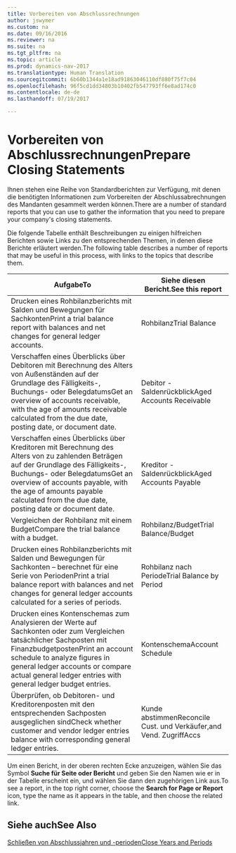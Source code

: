 ```yaml
---
title: Vorbereiten von Abschlussrechnungen
author: jswymer
ms.custom: na
ms.date: 09/16/2016
ms.reviewer: na
ms.suite: na
ms.tgt_pltfrm: na
ms.topic: article
ms.prod: dynamics-nav-2017
ms.translationtype: Human Translation
ms.sourcegitcommit: 6b60b1344a1e18ad91863046110df880f75f7c04
ms.openlocfilehash: 96f5cd1dd34803b10402fb547793ff6e8ad174c0
ms.contentlocale: de-de
ms.lasthandoff: 07/19/2017

---
```

# <a name="prepare-closing-statements"></a><span data-ttu-id="f7de2-102">Vorbereiten von Abschlussrechnungen</span><span class="sxs-lookup"><span data-stu-id="f7de2-102">Prepare Closing Statements</span></span>
<span data-ttu-id="f7de2-103">Ihnen stehen eine Reihe von Standardberichten zur Verfügung, mit denen die benötigten Informationen zum Vorbereiten der Abschlussabrechnungen des Mandanten gesammelt werden können.</span><span class="sxs-lookup"><span data-stu-id="f7de2-103">There are a number of standard reports that you can use to gather the information that you need to prepare your company's closing statements.</span></span>

<span data-ttu-id="f7de2-104">Die folgende Tabelle enthält Beschreibungen zu einigen hilfreichen Berichten sowie Links zu den entsprechenden Themen, in denen diese Berichte erläutert werden.</span><span class="sxs-lookup"><span data-stu-id="f7de2-104">The following table describes a number of reports that may be useful in this process, with links to the topics that describe them.</span></span>

|<span data-ttu-id="f7de2-105">Aufgabe</span><span class="sxs-lookup"><span data-stu-id="f7de2-105">To</span></span>     |<span data-ttu-id="f7de2-106">Siehe diesen Bericht.</span><span class="sxs-lookup"><span data-stu-id="f7de2-106">See this report</span></span>                  |
|-------|---------------------------------|
|<span data-ttu-id="f7de2-107">Drucken eines Rohbilanzberichts mit Salden und Bewegungen für Sachkonten</span><span class="sxs-lookup"><span data-stu-id="f7de2-107">Print a trial balance report with balances and net changes for general ledger accounts.</span></span>|<span data-ttu-id="f7de2-108">Rohbilanz</span><span class="sxs-lookup"><span data-stu-id="f7de2-108">Trial Balance</span></span>|
|<span data-ttu-id="f7de2-109">Verschaffen eines Überblicks über Debitoren mit Berechnung des Alters von Außenständen auf der Grundlage des Fälligkeits-, Buchungs- oder Belegdatums</span><span class="sxs-lookup"><span data-stu-id="f7de2-109">Get an overview of accounts receivable, with the age of amounts receivable calculated from the due date, posting date, or document date.</span></span>|<span data-ttu-id="f7de2-110">Debitor - Saldenrückblick</span><span class="sxs-lookup"><span data-stu-id="f7de2-110">Aged Accounts Receivable</span></span>|
|<span data-ttu-id="f7de2-111">Verschaffen eines Überblicks über Kreditoren mit Berechnung des Alters von zu zahlenden Beträgen auf der Grundlage des Fälligkeits-, Buchungs- oder Belegdatums</span><span class="sxs-lookup"><span data-stu-id="f7de2-111">Get an overview of accounts payable, with the age of amounts payable calculated from the due date, posting date or document date.</span></span>|<span data-ttu-id="f7de2-112">Kreditor - Saldenrückblick</span><span class="sxs-lookup"><span data-stu-id="f7de2-112">Aged Accounts Payable</span></span>|
|<span data-ttu-id="f7de2-113">Vergleichen der Rohbilanz mit einem Budget</span><span class="sxs-lookup"><span data-stu-id="f7de2-113">Compare the trial balance with a budget.</span></span>|<span data-ttu-id="f7de2-114">Rohbilanz/Budget</span><span class="sxs-lookup"><span data-stu-id="f7de2-114">Trial Balance/Budget</span></span>|
|<span data-ttu-id="f7de2-115">Drucken eines Rohbilanzberichts mit Salden und Bewegungen für Sachkonten – berechnet für eine Serie von Perioden</span><span class="sxs-lookup"><span data-stu-id="f7de2-115">Print a trial balance report with balances and net changes for general ledger accounts calculated for a series of periods.</span></span>|<span data-ttu-id="f7de2-116">Rohbilanz nach Periode</span><span class="sxs-lookup"><span data-stu-id="f7de2-116">Trial Balance by Period</span></span>|
|<span data-ttu-id="f7de2-117">Drucken eines Kontenschemas zum Analysieren der Werte auf Sachkonten oder zum Vergleichen tatsächlicher Sachposten mit Finanzbudgetposten</span><span class="sxs-lookup"><span data-stu-id="f7de2-117">Print an account schedule to analyze figures in general ledger accounts or compare actual general ledger entries with general ledger budget entries.</span></span>|<span data-ttu-id="f7de2-118">Kontenschema</span><span class="sxs-lookup"><span data-stu-id="f7de2-118">Account Schedule</span></span>|
|<span data-ttu-id="f7de2-119">Überprüfen, ob Debitoren- und Kreditorenposten mit den entsprechenden Sachposten ausgeglichen sind</span><span class="sxs-lookup"><span data-stu-id="f7de2-119">Check whether customer and vendor ledger entries balance with corresponding general ledger entries.</span></span>|<span data-ttu-id="f7de2-120">Kunde abstimmen</span><span class="sxs-lookup"><span data-stu-id="f7de2-120">Reconcile Cust.</span></span> <span data-ttu-id="f7de2-121">und Verkäufer,</span><span class="sxs-lookup"><span data-stu-id="f7de2-121">and Vend.</span></span> <span data-ttu-id="f7de2-122">Zugriff</span><span class="sxs-lookup"><span data-stu-id="f7de2-122">Accs</span></span>|

<span data-ttu-id="f7de2-123">Um einen Bericht, in der oberen rechten Ecke anzuzeigen, wählen Sie das Symbol **Suche für Seite oder Bericht** und geben Sie den Namen wie er in der Tabelle erscheint ein, und wählen Sie dann den zugehörigen Link aus.</span><span class="sxs-lookup"><span data-stu-id="f7de2-123">To see a report, in the top right corner, choose the **Search for Page or Report** icon, type the name as it appears in the table, and then choose the related link.</span></span>

## <a name="see-also"></a><span data-ttu-id="f7de2-124">Siehe auch</span><span class="sxs-lookup"><span data-stu-id="f7de2-124">See Also</span></span>
[<span data-ttu-id="f7de2-125">Schließen von Abschlussjahren und -perioden</span><span class="sxs-lookup"><span data-stu-id="f7de2-125">Close Years and Periods</span></span>](year-close-years-periods.md)

